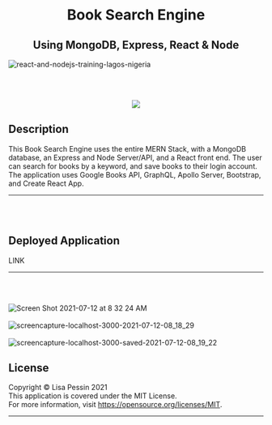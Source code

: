 <h1 align="center">Book Search Engine</h1>
<h2 align="center">Using MongoDB, Express, React & Node</h2>   

![react-and-nodejs-training-lagos-nigeria](https://user-images.githubusercontent.com/77073582/125288756-7ea78880-e2ec-11eb-8388-ee06278bb552.jpg)

<br/><br/>

<p align="center">
<img src="https://img.shields.io/badge/License-MIT-yellow.svg"/>
</p>

## Description
This Book Search Engine uses the entire MERN Stack, with a MongoDB database, an Express and Node Server/API, and a React front end. The user can search for books by a keyword, and save books to their login account. The application uses Google Books API, GraphQL, Apollo Server, Bootstrap, and Create React App.
***
<br/><br/>

## Deployed Application
LINK
***
<br/><br/>

![Screen Shot 2021-07-12 at 8 32 24 AM](https://user-images.githubusercontent.com/77073582/125288108-c083ff00-e2eb-11eb-892e-c45e30a831f9.png)
<br/><br/>
![screencapture-localhost-3000-2021-07-12-08_18_29](https://user-images.githubusercontent.com/77073582/125288110-c083ff00-e2eb-11eb-986a-237c01580d48.png)
<br/><br/>
![screencapture-localhost-3000-saved-2021-07-12-08_19_22](https://user-images.githubusercontent.com/77073582/125288112-c11c9580-e2eb-11eb-9d14-887b0b83288d.png)

## License
  Copyright © Lisa Pessin 2021  
  This application is covered under the MIT License.  
  For more information, visit https://opensource.org/licenses/MIT.
  ***
  <br/><br/>




